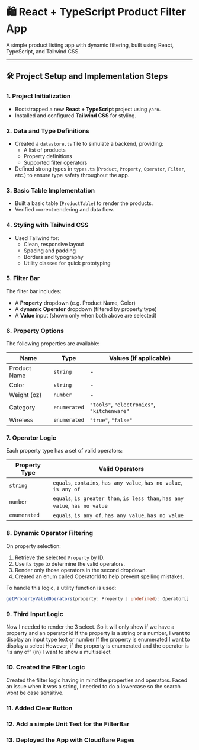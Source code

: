 # 🛍️ React + TypeScript Product Filter App

A simple product listing app with dynamic filtering, built using React, TypeScript, and Tailwind CSS.

---

## 🛠️ Project Setup and Implementation Steps

### 1. Project Initialization

- Bootstrapped a new **React + TypeScript** project using `yarn`.
- Installed and configured **Tailwind CSS** for styling.

### 2. Data and Type Definitions

- Created a `datastore.ts` file to simulate a backend, providing:
  - A list of products
  - Property definitions
  - Supported filter operators
- Defined strong types in `types.ts` (`Product`, `Property`, `Operator`, `Filter`, etc.) to ensure type safety throughout the app.

### 3. Basic Table Implementation

- Built a basic table (`ProductTable`) to render the products.
- Verified correct rendering and data flow.

### 4. Styling with Tailwind CSS

- Used Tailwind for:
  - Clean, responsive layout
  - Spacing and padding
  - Borders and typography
  - Utility classes for quick prototyping

### 5. Filter Bar

The filter bar includes:

- A **Property** dropdown (e.g. Product Name, Color)
- A **dynamic Operator** dropdown (filtered by property type)
- A **Value** input (shown only when both above are selected)

### 6. Property Options

The following properties are available:

| Name         | Type         | Values (if applicable)                      |
| ------------ | ------------ | ------------------------------------------- |
| Product Name | `string`     | -                                           |
| Color        | `string`     | -                                           |
| Weight (oz)  | `number`     | -                                           |
| Category     | `enumerated` | `"tools"`, `"electronics"`, `"kitchenware"` |
| Wireless     | `enumerated` | `"true"`, `"false"`                         |

### 7. Operator Logic

Each property type has a set of valid operators:

| Property Type | Valid Operators                                                              |
| ------------- | ---------------------------------------------------------------------------- |
| `string`      | `equals`, `contains`, `has any value`, `has no value`, `is any of`           |
| `number`      | `equals`, `is greater than`, `is less than`, `has any value`, `has no value` |
| `enumerated`  | `equals`, `is any of`, `has any value`, `has no value`                       |

### 8. Dynamic Operator Filtering

On property selection:

1. Retrieve the selected `Property` by ID.
2. Use its `type` to determine the valid operators.
3. Render only those operators in the second dropdown.
4. Created an enum called OperatorId to help prevent spelling mistakes.

To handle this logic, a utility function is used:

```ts
getPropertyValidOperators(property: Property | undefined): Operator[]
```

### 9. Third Input Logic

Now I needed to render the 3 select. So it will only show if we have a property and an operator id
If the property is a string or a number, I want to display an input type text or number
If the property is enumerated I want to display a select
However, if the property is enumerated and the operator is “is any of” (in) I want to show a multiselect

### 10. Created the Filter Logic

Created the filter logic having in mind the properties and operators.
Faced an issue when it was a string, I needed to do a lowercase so the search wont be case sensitive.

### 11. Added Clear Button

### 12. Add a simple Unit Test for the FilterBar

### 13. Deployed the App with Cloudflare Pages
